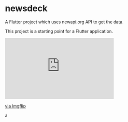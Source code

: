 # newsdeck

A Flutter project which uses newapi.org API to get the data.


This project is a starting point for a Flutter application.

<div style="width:360px;max-width:100%;"><div style="height:0;padding-bottom:56.11%;position:relative;"><iframe width="360" height="202" style="position:absolute;top:0;left:0;width:100%;height:100%;" frameBorder="0" src="https://imgflip.com/embed/4iuedk"></iframe></div><p><a href="https://imgflip.com/gif/4iuedk">via Imgflip</a></p></div>

a
